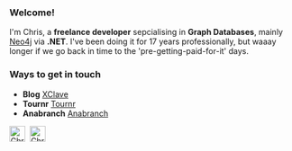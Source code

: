 ### Welcome! 

I'm Chris, a **freelance developer** sepcialising in **Graph Databases**, mainly [Neo4j](https://neo4j.com) via **.NET**. I've been doing it for 17 years professionally, but waaay longer if we go back in time to the 'pre-getting-paid-for-it' days.


### Ways to get in touch

* **Blog** [XClave](https://xclave.co.uk)
* **Tournr** [Tournr](https://tournr.com)
* **Anabranch** [Anabranch](https://anabranch.co.uk)

<a href="https://www.linkedin.com/in/cskardon" target="_blank"><img align="center" src="https://cdn.jsdelivr.net/npm/simple-icons@3.0.1/icons/linkedin.svg" alt="Chris Skardon LinkedIn" height="28" width="28" /></a>&nbsp; <a href="https://twitter.com/cskardon" target="_blank"><img align="center" src="https://cdn.jsdelivr.net/npm/simple-icons@3.0.1/icons/twitter.svg" alt="Chris Skardon Twitter" height="28" width="28" /></a>&nbsp; 



<!--
**cskardon/cskardon** is a ✨ _special_ ✨ repository because its `README.md` (this file) appears on your GitHub profile.

Here are some ideas to get you started:

- 🔭 I’m currently working on ...
- 🌱 I’m currently learning ...
- 👯 I’m looking to collaborate on ...
- 🤔 I’m looking for help with ...
- 💬 Ask me about ...
- 📫 How to reach me: ...
- 😄 Pronouns: ...
- ⚡ Fun fact: ...
-->
